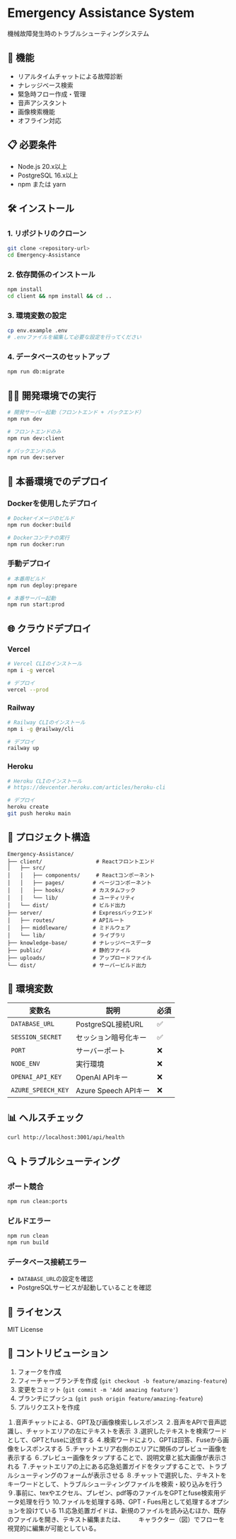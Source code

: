 # Emergency Assistance System

機械故障発生時のトラブルシューティングシステム

## 🚀 機能

- リアルタイムチャットによる故障診断
- ナレッジベース検索
- 緊急時フロー作成・管理
- 音声アシスタント
- 画像検索機能
- オフライン対応

## 📋 必要条件

- Node.js 20.x以上
- PostgreSQL 16.x以上
- npm または yarn

## 🛠️ インストール

### 1. リポジトリのクローン
```bash
git clone <repository-url>
cd Emergency-Assistance
```

### 2. 依存関係のインストール
```bash
npm install
cd client && npm install && cd ..
```

### 3. 環境変数の設定
```bash
cp env.example .env
# .envファイルを編集して必要な設定を行ってください
```

### 4. データベースのセットアップ
```bash
npm run db:migrate
```

## 🏃‍♂️ 開発環境での実行

```bash
# 開発サーバー起動（フロントエンド + バックエンド）
npm run dev

# フロントエンドのみ
npm run dev:client

# バックエンドのみ
npm run dev:server
```

## 🚀 本番環境でのデプロイ

### Dockerを使用したデプロイ

```bash
# Dockerイメージのビルド
npm run docker:build

# Dockerコンテナの実行
npm run docker:run
```

### 手動デプロイ

```bash
# 本番用ビルド
npm run deploy:prepare

# 本番サーバー起動
npm run start:prod
```

## 🌐 クラウドデプロイ

### Vercel
```bash
# Vercel CLIのインストール
npm i -g vercel

# デプロイ
vercel --prod
```

### Railway
```bash
# Railway CLIのインストール
npm i -g @railway/cli

# デプロイ
railway up
```

### Heroku
```bash
# Heroku CLIのインストール
# https://devcenter.heroku.com/articles/heroku-cli

# デプロイ
heroku create
git push heroku main
```

## 📁 プロジェクト構造

```
Emergency-Assistance/
├── client/                 # Reactフロントエンド
│   ├── src/
│   │   ├── components/     # Reactコンポーネント
│   │   ├── pages/         # ページコンポーネント
│   │   ├── hooks/         # カスタムフック
│   │   └── lib/           # ユーティリティ
│   └── dist/              # ビルド出力
├── server/                # Expressバックエンド
│   ├── routes/            # APIルート
│   ├── middleware/        # ミドルウェア
│   └── lib/               # ライブラリ
├── knowledge-base/        # ナレッジベースデータ
├── public/                # 静的ファイル
├── uploads/               # アップロードファイル
└── dist/                  # サーバービルド出力
```

## 🔧 環境変数

| 変数名 | 説明 | 必須 |
|--------|------|------|
| `DATABASE_URL` | PostgreSQL接続URL | ✅ |
| `SESSION_SECRET` | セッション暗号化キー | ✅ |
| `PORT` | サーバーポート | ❌ |
| `NODE_ENV` | 実行環境 | ❌ |
| `OPENAI_API_KEY` | OpenAI APIキー | ❌ |
| `AZURE_SPEECH_KEY` | Azure Speech APIキー | ❌ |

## 📊 ヘルスチェック

```bash
curl http://localhost:3001/api/health
```

## 🔍 トラブルシューティング

### ポート競合
```bash
npm run clean:ports
```

### ビルドエラー
```bash
npm run clean
npm run build
```

### データベース接続エラー
- `DATABASE_URL`の設定を確認
- PostgreSQLサービスが起動していることを確認

## 📝 ライセンス

MIT License

## 🤝 コントリビューション

1. フォークを作成
2. フィーチャーブランチを作成 (`git checkout -b feature/amazing-feature`)
3. 変更をコミット (`git commit -m 'Add amazing feature'`)
4. ブランチにプッシュ (`git push origin feature/amazing-feature`)
5. プルリクエストを作成

１.音声チャットによる、GPT及び画像検索しレスポンス
２.音声をAPIで音声認識し、チャットエリアの左にテキストを表示
３.選択したテキストを検索ワードとして、GPTとfuseに送信する
４.検索ワードにより、GPTは回答、Fuseから画像をレスポンスする
５.チャットエリア右側のエリアに関係のプレビュー画像を表示する
６.プレビュー画像をタップすることで、説明文章と拡大画像が表示される
７.チャットエリアの上にある応急処置ガイドをタップすることで、トラブルシューティングのフォームが表示させる
８.チャットで選択した、テキストをキーワードとして、トラブルシューティングファイルを検索・絞り込みを行う
９.事前に、texやエクセル、プレゼン、pdf等のファイルをGPTとfuse検索用データ処理を行う
10.ファイルを処理する時、GPT・Fues用として処理するオプションを設けている
11.応急処置ガイドは、新規のファイルを読み込むほか、既存のファイルを開き、テキスト編集または、
　　キャラクター（図）でフローを視覚的に編集が可能としている。
  